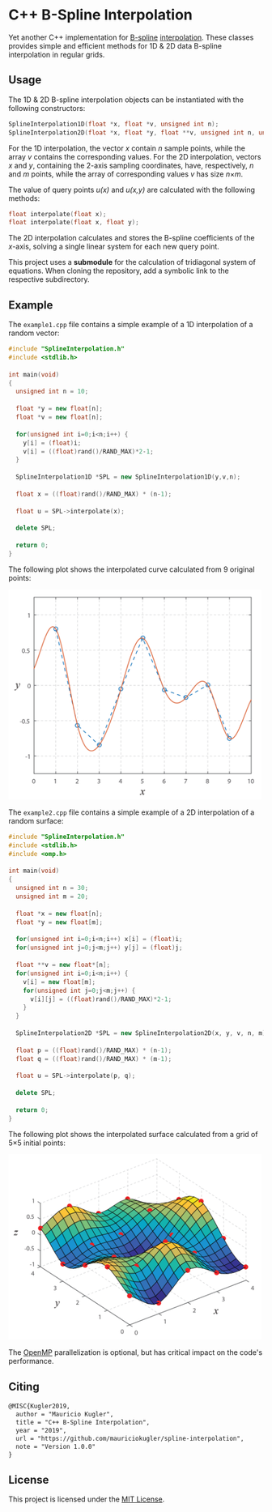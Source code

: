 # C++ B-Spline Interpolation

Yet another C++ implementation for [B-spline](https://en.wikipedia.org/wiki/B-spline) [interpolation](https://en.wikipedia.org/wiki/Spline_interpolation). These classes provides simple and efficient methods for 1D & 2D data B-spline interpolation in regular grids.

## Usage

The 1D & 2D B-spline interpolation objects can be instantiated with the following constructors:

```C++
SplineInterpolation1D(float *x, float *v, unsigned int n);
SplineInterpolation2D(float *x, float *y, float **v, unsigned int n, unsigned int m);
```

For the 1D interpolation, the vector *x* contain *n* sample points, while the array *v* contains the corresponding values. For the 2D interpolation, vectors *x* and *y*, containing the 2-axis sampling coordinates, have, respectively, *n* and *m* points, while the array of corresponding values *v* has size *n*&#215;*m*.

The value of query points *u(x)* and *u(x,y)* are calculated with the following methods:   

```C++
float interpolate(float x);
float interpolate(float x, float y);
```

The 2D interpolation calculates and stores the B-spline coefficients of the *x*-axis, solving a single linear system for each new query point.

This project uses a **submodule** for the calculation of tridiagonal system of equations. When cloning the repository, add a symbolic link to the respective subdirectory.

## Example

The `example1.cpp` file contains a simple example of a 1D interpolation of a random vector:

```C++
#include "SplineInterpolation.h"
#include <stdlib.h>

int main(void)
{
  unsigned int n = 10;

  float *y = new float[n];
  float *v = new float[n];

  for(unsigned int i=0;i<n;i++) {
    y[i] = (float)i;
    v[i] = ((float)rand()/RAND_MAX)*2-1;
  }

  SplineInterpolation1D *SPL = new SplineInterpolation1D(y,v,n);

  float x = ((float)rand()/RAND_MAX) * (n-1);

  float u = SPL->interpolate(x);

  delete SPL;

  return 0;
}
```

The following plot shows the interpolated curve calculated from 9 original points:

<img src="bspline1d.png" alt="drawing" width="500"/>

The `example2.cpp` file contains a simple example of a 2D interpolation of a random surface:

```C++
#include "SplineInterpolation.h"
#include <stdlib.h>
#include <omp.h>

int main(void)
{
  unsigned int n = 30;
  unsigned int m = 20;

  float *x = new float[n];
  float *y = new float[m];

  for(unsigned int i=0;i<n;i++) x[i] = (float)i;
  for(unsigned int j=0;j<m;j++) y[j] = (float)j;

  float **v = new float*[n];
  for(unsigned int i=0;i<n;i++) {
    v[i] = new float[m];
    for(unsigned int j=0;j<m;j++) {
      v[i][j] = ((float)rand()/RAND_MAX)*2-1;
    }
  }

  SplineInterpolation2D *SPL = new SplineInterpolation2D(x, y, v, n, m);

  float p = ((float)rand()/RAND_MAX) * (n-1);
  float q = ((float)rand()/RAND_MAX) * (m-1);

  float u = SPL->interpolate(p, q);

  delete SPL;

  return 0;
}
```

The following plot shows the interpolated surface calculated from a grid of 5&#215;5 initial points:

<img src="bspline2d.png" alt="drawing" width="500"/>

The [OpenMP](https://en.wikipedia.org/wiki/OpenMP) parallelization is optional, but has critical impact on the code's performance. 

## Citing

```TeX
@MISC{Kugler2019,
  author = "Mauricio Kugler",
  title = "C++ B-Spline Interpolation",
  year = "2019",
  url = "https://github.com/mauriciokugler/spline-interpolation",
  note = "Version 1.0.0"
}
```

## License

This project is licensed under the [MIT License](LICENSE).